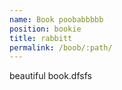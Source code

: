 ```yaml
---
name: Book poobabbbbb
position: bookie
title: rabbitt
permalink: /boob/:path/
---
```

beautiful book.dfsfs